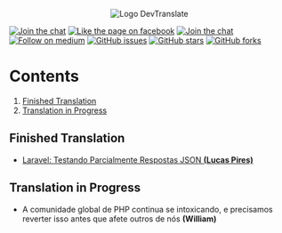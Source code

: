 <p align="center">
  <img src="https://raw.githubusercontent.com/devtranslate/devtranslate.github.io/master/images/logo.png" alt="Logo DevTranslate"/>
</p>

[![Join the chat](https://img.shields.io/badge/gitter-join%20chat%20%E2%86%92-cc2b5e.svg?style=flat-square)](https://gitter.im/devtranslate/Lobby)
[![Like the page on facebook](https://img.shields.io/badge/facebook-like%20the%20page%20%E2%86%92-4267b2.svg?style=flat-square)](https://www.facebook.com/devtranslate/)
[![Join the chat](https://img.shields.io/badge/telegram-join%20chat%20%E2%86%92-0088cc.svg?style=flat-square)](https://telegram.me/devtranslate)
[![Follow on medium](https://img.shields.io/badge/medium-follow%20us%20%E2%86%92-02b875.svg?style=flat-square)](https://medium.com/devtranslate)
[![GitHub issues](https://img.shields.io/github/issues/devtranslate/medium.svg?style=flat-square)](https://github.com/devtranslate/medium/issues)
[![GitHub stars](https://img.shields.io/github/stars/devtranslate/medium.svg?style=flat-square)](https://github.com/devtranslate/medium/stargazers)
[![GitHub forks](https://img.shields.io/github/forks/devtranslate/medium.svg?style=flat-square)](https://github.com/devtranslate/medium/network)

# Contents
1. [Finished Translation](https://github.com/devtranslate/medium/blob/master/ARTICLES.md#verify-permission)
2. [Translation in Progress](https://github.com/devtranslate/medium/blob/master/ARTICLES.md#verify-permission)

## Finished Translation
* [Laravel: Testando Parcialmente Respostas JSON **(Lucas Pires)**](https://medium.com/devtranslate/laravel-testando-parcialmente-respostas-json-320c6dc267d7)

## Translation in Progress
* A comunidade global de PHP continua se intoxicando, e precisamos reverter isso antes que afete outros de nós **(William)**
